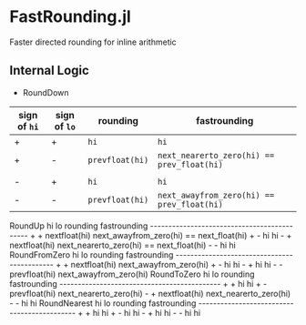 # FastRounding.jl
Faster directed rounding for inline arithmetic


## Internal Logic

* RoundDown

| sign of `hi` | sign of `lo`  | rounding       |    fastrounding      |
|----|-----|----------------|----------------------|
| +  | +   | `hi`             | `hi` |
| +  | -   | `prevfloat(hi)`  | `next_nearerto_zero(hi) == prev_float(hi)` |
|    |     |                  |      |
| -  | +   | `hi`             | `hi` |
| -  | -   | `prevfloat(hi)`  | `next_awayfrom_zero(hi) == prev_float(hi)` |

RoundUp
       hi  lo  rounding        fastrounding
       --------------------------------------------
       +   +   nextfloat(hi)   next_awayfrom_zero(hi) == next_float(hi)
       +   -   hi              hi
       -   +   nextfloat(hi)   next_nearerto_zero(hi) == next_float(hi)
       -   -   hi              hi
       RoundFromZero
       hi  lo  rounding        fastrounding
       --------------------------------------------
       +   +   nextfloat(hi)   next_awayfrom_zero(hi)
       +   -   hi              hi
       -   +   hi              hi
       -   -   prevfloat(hi)   next_awayfrom_zero(hi)
       RoundToZero
       hi  lo  rounding        fastrounding
       --------------------------------------------
       +   +   hi              hi
       +   -   prevfloat(hi)   next_nearerto_zero(hi)
       -   +   nextfloat(hi)   next_nearerto_zero(hi)
       -   -   hi              hi
      RoundNearest
       hi  lo  rounding        fastrounding
       --------------------------------------------
       +   +   hi              hi
       +   -   hi              hi
       -   +   hi              hi
       -   -   hi              hi
